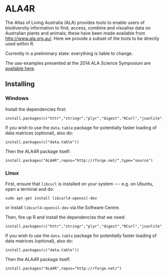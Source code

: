 # ALA4R

The Atlas of Living Australia (ALA) provides tools to enable users of biodiversity information to find, access, combine and visualise data on Australian plants and animals; these have been made available from http://www.ala.org.au/. Here we provide a subset of the tools to be directly used within R.

Currently in a preliminary state: everything is liable to change.

The use-examples presented at the 2014 ALA Science Symposium are [available here](symposium/).


## Installing

### Windows

Install the dependencies first:
```{r}
install.packages(c("httr","stringr","plyr","digest","RCurl","jsonlite","assertthat","sp","knitr"))
```

If you wish to use the `data.table` package for potentially faster loading of data matrices (optional), also do:
```{r}
install.packages(c("data.table"))
```

Then the ALA4R package itself:
```{r}
install.packages("ALA4R",repos="http://rforge.net/",type="source")
```

### Linux

First, ensure that `libcurl` is installed on your system --- e.g. on Ubuntu, open a terminal and do:
```
sudo apt-get install libcurl4-openssl-dev
```

or install `libcurl4-openssl-dev` via the Software Centre.

Then, fire up R and install the dependencies that we need:
```{r}
install.packages(c("httr","stringr","plyr","digest","RCurl","jsonlite","assertthat","sp","knitr"))
```

If you wish to use the `data.table` package for potentially faster loading of data matrices (optional), also do:
```{r}
install.packages(c("data.table"))
```

Then the ALA4R package itself:
```{r}
install.packages("ALA4R",repos="http://rforge.net/")
```

